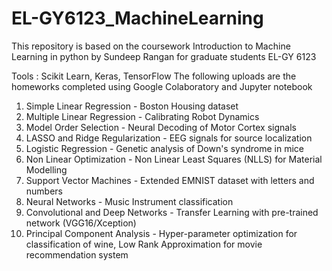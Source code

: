 # EL-GY6123_MachineLearning

This repository is based on the coursework Introduction to Machine Learning in python by Sundeep Rangan for graduate students EL-GY 6123

Tools : Scikit Learn, Keras, TensorFlow
The following uploads are the homeworks completed using Google Colaboratory and Jupyter notebook

1. Simple Linear Regression - Boston Housing dataset
2. Multiple Linear Regression - Calibrating Robot Dynamics
3. Model Order Selection - Neural Decoding of Motor Cortex signals
4. LASSO and Ridge Regularization - EEG signals for source localization
5. Logistic Regression - Genetic analysis of Down's syndrome in mice
6. Non Linear Optimization - Non Linear Least Squares (NLLS) for Material Modelling
7. Support Vector Machines - Extended EMNIST dataset with letters and numbers
8. Neural Networks - Music Instrument classification
9. Convolutional and Deep Networks - Transfer Learning with pre-trained network (VGG16/Xception)
10. Principal Component Analysis - Hyper-parameter optimization for classification of wine,
                                  Low Rank Approximation for movie recommendation system

